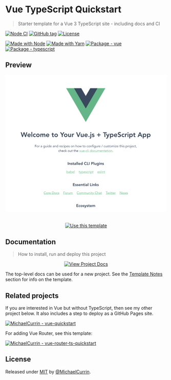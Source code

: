 # Vue TypeScript Quickstart
> Starter template for a Vue 3 TypeScript site - including docs and CI

<!-- Badges generated with: https://michaelcurrin.github.io/badge-generator/ -->

[![Node CI](https://github.com/MichaelCurrin/vue-typescript-quickstart/workflows/Node%20CI/badge.svg)](https://github.com/MichaelCurrin/vue-typescript-quickstart/actions)
[![GitHub tag](https://img.shields.io/github/tag/MichaelCurrin/vue-typescript-quickstart)](https://github.com/MichaelCurrin/vue-typescript-quickstart/releases/)
[![License](https://img.shields.io/badge/License-MIT-blue)](#license)

[![Made with Node](https://img.shields.io/badge/Node.js->=12-blue?logo=node.js&logoColor=white)](https://nodejs.org)
[![Made with Yarn](https://img.shields.io/badge/Yarn->=1-blue?logo=yarn&logoColor=white)](https://classic.yarnpkg.com)
[![Package - vue](https://img.shields.io/github/package-json/dependency-version/MichaelCurrin/vue-typescript-quickstart/vue?logo=vue.js&logoColor=white)](https://www.npmjs.com/package/vue)
[![Package - typescript](https://img.shields.io/github/package-json/dependency-version/MichaelCurrin/vue-typescript-quickstart/dev/typescript?logo=typescript&logoColor=white)](https://www.npmjs.com/package/typescript)


## Preview

<div align="center">
    <img src="/sample.png" alt="Sample screenshot" title="Sample screenshot" />
</div>

<br>

<div align="center">

[![Use this template](https://img.shields.io/badge/Generate-Use_this_template-2ea44f?style=for-the-badge)](https://github.com/MichaelCurrin/vue-typescript-quickstart/generate)

</div>


## Documentation
> How to install, run and deploy this project

<div align="center">

[![View Project Docs](https://img.shields.io/badge/View-Project_Docs-blue?style=for-the-badge)](/docs/)

</div>

The top-level docs can be used for a new project. See the [Template Notes](/docs/template-notes/) section for info on the template.


## Related projects

If you are interested in Vue but without TypeScript, then see my other project below. It also includes a step to deploy as a GitHub Pages site.

[![MichaelCurrin - vue-quickstart](https://img.shields.io/static/v1?label=MichaelCurrin&message=vue-quickstart&color=blue&logo=github)](https://github.com/MichaelCurrin/vue-quickstart)

For adding Vue Router, see this template:

[![MichaelCurrin - vue-router-ts-quickstart](https://img.shields.io/static/v1?label=MichaelCurrin&message=vue-router-ts-quickstart&color=blue&logo=github)](https://github.com/MichaelCurrin/vue-router-ts-quickstart)


## License

Released under [MIT](/LICENSE) by [@MichaelCurrin](https://github.com/MichaelCurrin).
